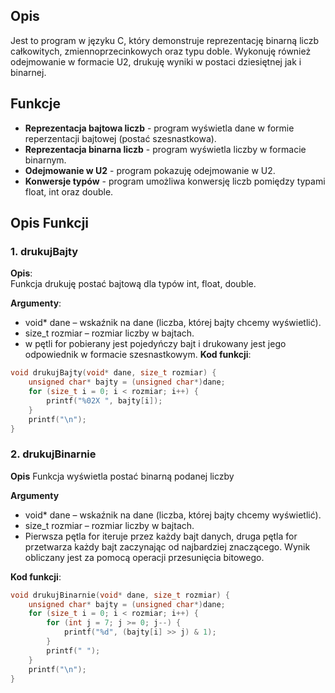 ## Opis
Jest to program w języku C, który demonstruje reprezentację binarną liczb całkowitych, zmiennoprzecinkowych oraz typu doble.
Wykonuję również odejmowanie w formacie U2, drukuję wyniki w postaci dziesiętnej jak i binarnej.

## Funkcje
- **Reprezentacja bajtowa liczb** - program wyświetla dane w formie reperzentacji bajtowej (postać szesnastkowa).
- **Reprezentacja binarna liczb** - program wyświetla liczby w formacie binarnym.
- **Odejmowanie w U2** - program pokazuję odejmowanie w U2.
- **Konwersje typów** - program umożliwa konwersję liczb pomiędzy typami float, int oraz double.

## Opis Funkcji 
### 1. drukujBajty

**Opis**:  
Funkcja drukuję postać bajtową dla typów int, float, double.

**Argumenty**:  
- void* dane – wskaźnik na dane (liczba, której bajty chcemy wyświetlić).  
- size_t rozmiar – rozmiar liczby w bajtach.  
- w pętli for pobierany jest pojedyńczy bajt i drukowany jest jego odpowiednik w formacie szesnastkowym.
**Kod funkcji**:
```c
void drukujBajty(void* dane, size_t rozmiar) {
    unsigned char* bajty = (unsigned char*)dane;
    for (size_t i = 0; i < rozmiar; i++) {
        printf("%02X ", bajty[i]);
    }
    printf("\n");
}
```
### 2. drukujBinarnie

**Opis**
Funkcja wyświetla postać binarną podanej liczby

**Argumenty** 
- void* dane – wskaźnik na dane (liczba, której bajty chcemy wyświetlić).  
- size_t rozmiar – rozmiar liczby w bajtach.
- Pierwsza pętla for iteruje przez każdy bajt danych, druga pętla for przetwarza każdy bajt zaczynając od najbardziej znaczącego. Wynik obliczany jest za pomocą operacji przesunięcia bitowego.

**Kod funkcji**:
```c
void drukujBinarnie(void* dane, size_t rozmiar) {
    unsigned char* bajty = (unsigned char*)dane;
    for (size_t i = 0; i < rozmiar; i++) {
        for (int j = 7; j >= 0; j--) {
            printf("%d", (bajty[i] >> j) & 1);
        }
        printf(" ");
    }
    printf("\n");
}
```
